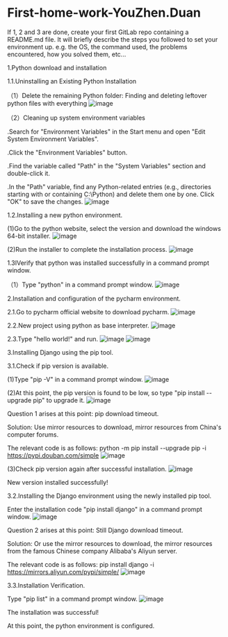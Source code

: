 # First-home-work-YouZhen.Duan
If 1, 2 and 3 are done, create your first GitLab repo containing a README.md file. It will briefly describe the steps you followed to set your environment up. e.g. the OS, the command used, the problems encountered, how you solved them, etc...

1.Python download and installation

1.1.Uninstalling an Existing Python Installation

（1）Delete the remaining Python folder:
Finding and deleting leftover python files with everything
![image](https://github.com/YorkDuan/First-home-work-YouZhen.Duan/assets/156828673/454e9b63-388c-4390-9215-ea1913777f5a)

（2）Cleaning up system environment variables

.Search for "Environment Variables" in the Start menu and open "Edit System Environment Variables".

.Click the "Environment Variables" button.

.Find the variable called "Path" in the "System Variables" section and double-click it.

.In the "Path" variable, find any Python-related entries (e.g., directories starting with or containing C:\Python) and delete them one by one. Click "OK" to save the changes.
![image](https://github.com/YorkDuan/First-home-work-YouZhen.Duan/assets/156828673/6cb9687a-e276-4808-95de-db2b7511e6f7)

1.2.Installing a new python environment.

(1)Go to the python website, select the version and download the windows 64-bit installer.
![image](https://github.com/YorkDuan/First-home-work-YouZhen.Duan/assets/156828673/35b5115e-78cb-49bb-a9d6-cec069982a86)

(2)Run the installer to complete the installation process.
![image](https://github.com/YorkDuan/First-home-work-YouZhen.Duan/assets/156828673/cd74879d-bbc4-40d4-b733-3663ec875a42)

1.3IVerify that python was installed successfully in a command prompt window.

（1）Type "python" in a command prompt window.
![image](https://github.com/YorkDuan/First-home-work-YouZhen.Duan/assets/156828673/886f1dea-e28e-48e7-a299-a805291b7fb8)

2.Installation and configuration of the pycharm environment.

2.1.Go to pycharm official website to download pycharm.
![image](https://github.com/YorkDuan/First-home-work-YouZhen.Duan/assets/156828673/ce505791-f96a-4a7e-9eb1-e5e8bd167a41)

2.2.New project using python as base interpreter.
![image](https://github.com/YorkDuan/First-home-work-YouZhen.Duan/assets/156828673/8c92ac63-504c-4af5-9037-59b565d262fe)

2.3.Type "hello world!" and run.
![image](https://github.com/YorkDuan/First-home-work-YouZhen.Duan/assets/156828673/70c667c2-17b6-4b3a-8864-23dcb0706fb6)
![image](https://github.com/YorkDuan/First-home-work-YouZhen.Duan/assets/156828673/9d93e251-fe38-495e-99ef-e3c7e89f548b)

3.Installing Django using the pip tool.

3.1.Check if pip version is available.

(1)Type "pip -V" in a command prompt window.
![image](https://github.com/YorkDuan/First-home-work-YouZhen.Duan/assets/156828673/591eba79-3975-45f0-8158-5c519602d19a)

(2)At this point, the pip version is found to be low, so type "pip install --upgrade pip" to upgrade it.
![image](https://github.com/YorkDuan/First-home-work-YouZhen.Duan/assets/156828673/3acfb0dc-5367-4141-ae5e-598c6262d27e)

Question 1 arises at this point: pip download timeout.

Solution: Use mirror resources to download, mirror resources from China's computer forums.

The relevant code is as follows:
python -m pip install --upgrade pip -i https://pypi.douban.com/simple
![image](https://github.com/YorkDuan/First-home-work-YouZhen.Duan/assets/156828673/1c408ca8-4452-4d85-8834-58c607e66f5a)

(3)Check pip version again after successful installation.
![image](https://github.com/YorkDuan/First-home-work-YouZhen.Duan/assets/156828673/9de0c81b-eb1e-4f60-82c5-b4c9c4d2b42d)

New version installed successfully!


3.2.Installing the Django environment using the newly installed pip tool.

Enter the installation code "pip install django" in a command prompt window.
![image](https://github.com/YorkDuan/First-home-work-YouZhen.Duan/assets/156828673/68755704-0c2d-4839-8edc-ce4e0743d8c0)

Question 2 arises at this point: Still Django download timeout.

Solution: Or use the mirror resources to download, the mirror resources from the famous Chinese company Alibaba's Aliyun server.

The relevant code is as follows:
pip install django -i https://mirrors.aliyun.com/pypi/simple/
![image](https://github.com/YorkDuan/First-home-work-YouZhen.Duan/assets/156828673/b06905a3-fd80-4a80-adab-5d350bf73833)

3.3.Installation Verification.

Type "pip list" in a command prompt window.
![image](https://github.com/YorkDuan/First-home-work-YouZhen.Duan/assets/156828673/b63209d1-b030-43bc-95a3-04e7034dc157)

The installation was successful!

At this point, the python environment is configured.























